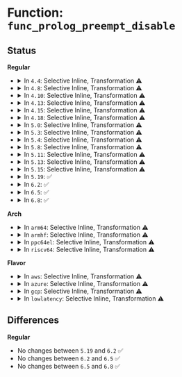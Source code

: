# Function: <code>func_prolog_preempt_disable</code>

## Status
<b>Regular</b>
<ul>
<li>
<details>
<summary>In <code>4.4</code>: Selective Inline, Transformation ⚠️</summary>

**Collision:** Unique Static

**Inline:** Selective

**Transformation:** True

**Instances:**

```
In kernel/trace/trace_sched_wakeup.c (ffffffff811570d0)
Location: kernel/trace/trace_sched_wakeup.c:74
Inline: True
Inline callers:
  - kernel/trace/trace_sched_wakeup.c:wakeup_graph_entry
  - kernel/trace/trace_sched_wakeup.c:wakeup_graph_return
  - kernel/trace/trace_sched_wakeup.c:wakeup_tracer_call
Direct callers:
  - kernel/trace/trace_sched_wakeup.c:wakeup_graph_entry
  - kernel/trace/trace_sched_wakeup.c:wakeup_graph_return
  - kernel/trace/trace_sched_wakeup.c:wakeup_tracer_call
```
**Symbols:**

```
ffffffff811570d0-ffffffff81157122: func_prolog_preempt_disable.isra.4.part.5 (STB_LOCAL)
```
</details>
</li>
<li>
<details>
<summary>In <code>4.8</code>: Selective Inline, Transformation ⚠️</summary>

**Collision:** Unique Static

**Inline:** Selective

**Transformation:** True

**Instances:**

```
In kernel/trace/trace_sched_wakeup.c (ffffffff81161a47)
Location: kernel/trace/trace_sched_wakeup.c:74
Inline: True
Inline callers:
  - kernel/trace/trace_sched_wakeup.c:wakeup_graph_return
  - kernel/trace/trace_sched_wakeup.c:wakeup_graph_entry
  - kernel/trace/trace_sched_wakeup.c:wakeup_tracer_call
Direct callers:
  - kernel/trace/trace_sched_wakeup.c:wakeup_graph_return
  - kernel/trace/trace_sched_wakeup.c:wakeup_graph_entry
  - kernel/trace/trace_sched_wakeup.c:wakeup_tracer_call
```
**Symbols:**

```
ffffffff81161950-ffffffff811619a2: func_prolog_preempt_disable.isra.4.part.5 (STB_LOCAL)
```
</details>
</li>
<li>
<details>
<summary>In <code>4.10</code>: Selective Inline, Transformation ⚠️</summary>

**Collision:** Unique Static

**Inline:** Selective

**Transformation:** True

**Instances:**

```
In kernel/trace/trace_sched_wakeup.c (ffffffff8116c5a7)
Location: kernel/trace/trace_sched_wakeup.c:74
Inline: True
Inline callers:
  - kernel/trace/trace_sched_wakeup.c:wakeup_graph_return
  - kernel/trace/trace_sched_wakeup.c:wakeup_graph_entry
  - kernel/trace/trace_sched_wakeup.c:wakeup_tracer_call
Direct callers:
  - kernel/trace/trace_sched_wakeup.c:wakeup_graph_return
  - kernel/trace/trace_sched_wakeup.c:wakeup_graph_entry
  - kernel/trace/trace_sched_wakeup.c:wakeup_tracer_call
```
**Symbols:**

```
ffffffff8116c3b0-ffffffff8116c402: func_prolog_preempt_disable.isra.4.part.5 (STB_LOCAL)
```
</details>
</li>
<li>
<details>
<summary>In <code>4.13</code>: Selective Inline, Transformation ⚠️</summary>

**Collision:** Unique Static

**Inline:** Selective

**Transformation:** True

**Instances:**

```
In kernel/trace/trace_sched_wakeup.c (ffffffff8116f8a7)
Location: kernel/trace/trace_sched_wakeup.c:74
Inline: True
Inline callers:
  - kernel/trace/trace_sched_wakeup.c:wakeup_graph_return
  - kernel/trace/trace_sched_wakeup.c:wakeup_graph_entry
  - kernel/trace/trace_sched_wakeup.c:wakeup_tracer_call
Direct callers:
  - kernel/trace/trace_sched_wakeup.c:wakeup_graph_return
  - kernel/trace/trace_sched_wakeup.c:wakeup_graph_entry
  - kernel/trace/trace_sched_wakeup.c:wakeup_tracer_call
```
**Symbols:**

```
ffffffff8116f6e0-ffffffff8116f732: func_prolog_preempt_disable.isra.4.part.5 (STB_LOCAL)
```
</details>
</li>
<li>
<details>
<summary>In <code>4.15</code>: Selective Inline, Transformation ⚠️</summary>

**Collision:** Unique Static

**Inline:** Selective

**Transformation:** True

**Instances:**

```
In kernel/trace/trace_sched_wakeup.c (ffffffff8117c997)
Location: kernel/trace/trace_sched_wakeup.c:75
Inline: True
Inline callers:
  - kernel/trace/trace_sched_wakeup.c:wakeup_graph_return
  - kernel/trace/trace_sched_wakeup.c:wakeup_graph_entry
  - kernel/trace/trace_sched_wakeup.c:wakeup_tracer_call
Direct callers:
  - kernel/trace/trace_sched_wakeup.c:wakeup_graph_return
  - kernel/trace/trace_sched_wakeup.c:wakeup_graph_entry
  - kernel/trace/trace_sched_wakeup.c:wakeup_tracer_call
```
**Symbols:**

```
ffffffff8117c7d0-ffffffff8117c822: func_prolog_preempt_disable.isra.4.part.5 (STB_LOCAL)
```
</details>
</li>
<li>
<details>
<summary>In <code>4.18</code>: Selective Inline, Transformation ⚠️</summary>

**Collision:** Unique Static

**Inline:** Selective

**Transformation:** True

**Instances:**

```
In kernel/trace/trace_sched_wakeup.c (ffffffff8118baa7)
Location: kernel/trace/trace_sched_wakeup.c:75
Inline: True
Inline callers:
  - kernel/trace/trace_sched_wakeup.c:wakeup_graph_return
  - kernel/trace/trace_sched_wakeup.c:wakeup_graph_entry
  - kernel/trace/trace_sched_wakeup.c:wakeup_tracer_call
Direct callers:
  - kernel/trace/trace_sched_wakeup.c:wakeup_graph_return
  - kernel/trace/trace_sched_wakeup.c:wakeup_graph_entry
  - kernel/trace/trace_sched_wakeup.c:wakeup_tracer_call
```
**Symbols:**

```
ffffffff8118b8f0-ffffffff8118b940: func_prolog_preempt_disable.isra.4.part.5 (STB_LOCAL)
```
</details>
</li>
<li>
<details>
<summary>In <code>5.0</code>: Selective Inline, Transformation ⚠️</summary>

**Collision:** Unique Static

**Inline:** Selective

**Transformation:** True

**Instances:**

```
In kernel/trace/trace_sched_wakeup.c (ffffffff811994a8)
Location: kernel/trace/trace_sched_wakeup.c:68
Inline: True
Inline callers:
  - kernel/trace/trace_sched_wakeup.c:wakeup_tracer_call
  - kernel/trace/trace_sched_wakeup.c:wakeup_graph_return
  - kernel/trace/trace_sched_wakeup.c:wakeup_graph_entry
Direct callers:
  - kernel/trace/trace_sched_wakeup.c:wakeup_tracer_call
  - kernel/trace/trace_sched_wakeup.c:wakeup_graph_return
  - kernel/trace/trace_sched_wakeup.c:wakeup_graph_entry
```
**Symbols:**

```
ffffffff81199210-ffffffff81199260: func_prolog_preempt_disable.isra.5.part.6 (STB_LOCAL)
```
</details>
</li>
<li>
<details>
<summary>In <code>5.3</code>: Selective Inline, Transformation ⚠️</summary>

**Collision:** Unique Static

**Inline:** Selective

**Transformation:** True

**Instances:**

```
In kernel/trace/trace_sched_wakeup.c (ffffffff811a70bf)
Location: kernel/trace/trace_sched_wakeup.c:68
Inline: True
Inline callers:
  - kernel/trace/trace_sched_wakeup.c:wakeup_tracer_call
  - kernel/trace/trace_sched_wakeup.c:wakeup_graph_return
  - kernel/trace/trace_sched_wakeup.c:wakeup_graph_entry
Direct callers:
  - kernel/trace/trace_sched_wakeup.c:wakeup_tracer_call
  - kernel/trace/trace_sched_wakeup.c:wakeup_graph_return
  - kernel/trace/trace_sched_wakeup.c:wakeup_graph_entry
```
**Symbols:**

```
ffffffff811a6e10-ffffffff811a6e5a: func_prolog_preempt_disable.isra.0.part.0 (STB_LOCAL)
```
</details>
</li>
<li>
<details>
<summary>In <code>5.4</code>: Selective Inline, Transformation ⚠️</summary>

**Collision:** Unique Static

**Inline:** Selective

**Transformation:** True

**Instances:**

```
In kernel/trace/trace_sched_wakeup.c (ffffffff811b28af)
Location: kernel/trace/trace_sched_wakeup.c:68
Inline: True
Inline callers:
  - kernel/trace/trace_sched_wakeup.c:wakeup_tracer_call
  - kernel/trace/trace_sched_wakeup.c:wakeup_graph_return
  - kernel/trace/trace_sched_wakeup.c:wakeup_graph_entry
Direct callers:
  - kernel/trace/trace_sched_wakeup.c:wakeup_tracer_call
  - kernel/trace/trace_sched_wakeup.c:wakeup_graph_return
  - kernel/trace/trace_sched_wakeup.c:wakeup_graph_entry
```
**Symbols:**

```
ffffffff811b2600-ffffffff811b264a: func_prolog_preempt_disable.isra.0.part.0 (STB_LOCAL)
```
</details>
</li>
<li>
<details>
<summary>In <code>5.8</code>: Selective Inline, Transformation ⚠️</summary>

**Collision:** Unique Static

**Inline:** Selective

**Transformation:** True

**Instances:**

```
In kernel/trace/trace_sched_wakeup.c (ffffffff811cb7b9)
Location: kernel/trace/trace_sched_wakeup.c:68
Inline: True
Inline callers:
  - kernel/trace/trace_sched_wakeup.c:wakeup_tracer_call
  - kernel/trace/trace_sched_wakeup.c:wakeup_graph_return
  - kernel/trace/trace_sched_wakeup.c:wakeup_graph_entry
Direct callers:
  - kernel/trace/trace_sched_wakeup.c:wakeup_tracer_call
  - kernel/trace/trace_sched_wakeup.c:wakeup_graph_return
  - kernel/trace/trace_sched_wakeup.c:wakeup_graph_entry
```
**Symbols:**

```
ffffffff811cadd0-ffffffff811cae1b: func_prolog_preempt_disable.part.0 (STB_LOCAL)
```
</details>
</li>
<li>
<details>
<summary>In <code>5.11</code>: Selective Inline, Transformation ⚠️</summary>

**Collision:** Unique Static

**Inline:** Selective

**Transformation:** True

**Instances:**

```
In kernel/trace/trace_sched_wakeup.c (ffffffff811c8e99)
Location: kernel/trace/trace_sched_wakeup.c:68
Inline: True
Inline callers:
  - kernel/trace/trace_sched_wakeup.c:wakeup_tracer_call
  - kernel/trace/trace_sched_wakeup.c:wakeup_graph_return
  - kernel/trace/trace_sched_wakeup.c:wakeup_graph_entry
Direct callers:
  - kernel/trace/trace_sched_wakeup.c:wakeup_tracer_call
  - kernel/trace/trace_sched_wakeup.c:wakeup_graph_return
  - kernel/trace/trace_sched_wakeup.c:wakeup_graph_entry
```
**Symbols:**

```
ffffffff811c84b0-ffffffff811c84fb: func_prolog_preempt_disable.part.0 (STB_LOCAL)
```
</details>
</li>
<li>
<details>
<summary>In <code>5.13</code>: Selective Inline, Transformation ⚠️</summary>

**Collision:** Unique Static

**Inline:** Selective

**Transformation:** True

**Instances:**

```
In kernel/trace/trace_sched_wakeup.c (ffffffff811ca625)
Location: kernel/trace/trace_sched_wakeup.c:68
Inline: True
Inline callers:
  - kernel/trace/trace_sched_wakeup.c:wakeup_tracer_call
  - kernel/trace/trace_sched_wakeup.c:wakeup_graph_return
  - kernel/trace/trace_sched_wakeup.c:wakeup_graph_entry
Direct callers:
  - kernel/trace/trace_sched_wakeup.c:wakeup_tracer_call
  - kernel/trace/trace_sched_wakeup.c:wakeup_graph_return
  - kernel/trace/trace_sched_wakeup.c:wakeup_graph_entry
```
**Symbols:**

```
ffffffff811c9c00-ffffffff811c9c7a: func_prolog_preempt_disable.part.0 (STB_LOCAL)
```
</details>
</li>
<li>
<details>
<summary>In <code>5.15</code>: Selective Inline, Transformation ⚠️</summary>

**Collision:** Unique Static

**Inline:** Selective

**Transformation:** True

**Instances:**

```
In kernel/trace/trace_sched_wakeup.c (ffffffff811f6315)
Location: kernel/trace/trace_sched_wakeup.c:68
Inline: True
Inline callers:
  - kernel/trace/trace_sched_wakeup.c:wakeup_tracer_call
  - kernel/trace/trace_sched_wakeup.c:wakeup_graph_return
  - kernel/trace/trace_sched_wakeup.c:wakeup_graph_entry
Direct callers:
  - kernel/trace/trace_sched_wakeup.c:wakeup_tracer_call
  - kernel/trace/trace_sched_wakeup.c:wakeup_graph_return
  - kernel/trace/trace_sched_wakeup.c:wakeup_graph_entry
```
**Symbols:**

```
ffffffff811f5760-ffffffff811f5810: func_prolog_preempt_disable.part.0 (STB_LOCAL)
```
</details>
</li>
<li>
<details>
<summary>In <code>5.19</code>: ✅</summary>

```c
int func_prolog_preempt_disable(struct trace_array *tr, struct trace_array_cpu **data, unsigned int *trace_ctx);
```

**Collision:** Unique Static

**Inline:** No

**Transformation:** False

**Instances:**

```
In kernel/trace/trace_sched_wakeup.c (ffffffff8122f550)
Location: kernel/trace/trace_sched_wakeup.c:68
Inline: False
Direct callers:
  - kernel/trace/trace_sched_wakeup.c:wakeup_tracer_call
  - kernel/trace/trace_sched_wakeup.c:wakeup_graph_return
  - kernel/trace/trace_sched_wakeup.c:wakeup_graph_entry
```
**Symbols:**

```
ffffffff8122f550-ffffffff8122f62f: func_prolog_preempt_disable (STB_LOCAL)
```
</details>
</li>
<li>
<details>
<summary>In <code>6.2</code>: ✅</summary>

```c
int func_prolog_preempt_disable(struct trace_array *tr, struct trace_array_cpu **data, unsigned int *trace_ctx);
```

**Collision:** Unique Static

**Inline:** No

**Transformation:** False

**Instances:**

```
In kernel/trace/trace_sched_wakeup.c (ffffffff8127b6a0)
Location: kernel/trace/trace_sched_wakeup.c:68
Inline: False
Direct callers:
  - kernel/trace/trace_sched_wakeup.c:wakeup_tracer_call
  - kernel/trace/trace_sched_wakeup.c:wakeup_graph_return
  - kernel/trace/trace_sched_wakeup.c:wakeup_graph_entry
```
**Symbols:**

```
ffffffff8127b6a0-ffffffff8127b783: func_prolog_preempt_disable (STB_LOCAL)
```
</details>
</li>
<li>
<details>
<summary>In <code>6.5</code>: ✅</summary>

```c
int func_prolog_preempt_disable(struct trace_array *tr, struct trace_array_cpu **data, unsigned int *trace_ctx);
```

**Collision:** Unique Static

**Inline:** No

**Transformation:** False

**Instances:**

```
In kernel/trace/trace_sched_wakeup.c (ffffffff812931c0)
Location: kernel/trace/trace_sched_wakeup.c:68
Inline: False
Direct callers:
  - kernel/trace/trace_sched_wakeup.c:wakeup_tracer_call
  - kernel/trace/trace_sched_wakeup.c:wakeup_graph_return
  - kernel/trace/trace_sched_wakeup.c:wakeup_graph_entry
```
**Symbols:**

```
ffffffff812931c0-ffffffff812932a3: func_prolog_preempt_disable (STB_LOCAL)
```
</details>
</li>
<li>
<details>
<summary>In <code>6.8</code>: ✅</summary>

```c
int func_prolog_preempt_disable(struct trace_array *tr, struct trace_array_cpu **data, unsigned int *trace_ctx);
```

**Collision:** Unique Static

**Inline:** No

**Transformation:** False

**Instances:**

```
In kernel/trace/trace_sched_wakeup.c (ffffffff812ae1a0)
Location: kernel/trace/trace_sched_wakeup.c:68
Inline: False
Direct callers:
  - kernel/trace/trace_sched_wakeup.c:wakeup_tracer_call
  - kernel/trace/trace_sched_wakeup.c:wakeup_graph_return
  - kernel/trace/trace_sched_wakeup.c:wakeup_graph_entry
```
**Symbols:**

```
ffffffff812ae1a0-ffffffff812ae283: func_prolog_preempt_disable (STB_LOCAL)
```
</details>
</li>
</ul>
<b>Arch</b>
<ul>
<li>
<details>
<summary>In <code>arm64</code>: Selective Inline, Transformation ⚠️</summary>

**Collision:** Unique Static

**Inline:** Selective

**Transformation:** True

**Instances:**

```
In kernel/trace/trace_sched_wakeup.c (ffff800010231464)
Location: kernel/trace/trace_sched_wakeup.c:68
Inline: True
Inline callers:
  - kernel/trace/trace_sched_wakeup.c:wakeup_tracer_call
  - kernel/trace/trace_sched_wakeup.c:wakeup_graph_return
  - kernel/trace/trace_sched_wakeup.c:wakeup_graph_entry
Direct callers:
  - kernel/trace/trace_sched_wakeup.c:wakeup_tracer_call
  - kernel/trace/trace_sched_wakeup.c:wakeup_graph_return
  - kernel/trace/trace_sched_wakeup.c:wakeup_graph_entry
```
**Symbols:**

```
ffff8000102312c8-ffff800010231368: func_prolog_preempt_disable.isra.0.part.0 (STB_LOCAL)
```
</details>
</li>
<li>
<details>
<summary>In <code>armhf</code>: Selective Inline, Transformation ⚠️</summary>

**Collision:** Unique Static

**Inline:** Selective

**Transformation:** True

**Instances:**

```
In kernel/trace/trace_sched_wakeup.c (c046c500)
Location: kernel/trace/trace_sched_wakeup.c:68
Inline: True
Inline callers:
  - kernel/trace/trace_sched_wakeup.c:wakeup_tracer_call
  - kernel/trace/trace_sched_wakeup.c:wakeup_graph_return
  - kernel/trace/trace_sched_wakeup.c:wakeup_graph_entry
Direct callers:
  - kernel/trace/trace_sched_wakeup.c:wakeup_tracer_call
  - kernel/trace/trace_sched_wakeup.c:wakeup_graph_return
  - kernel/trace/trace_sched_wakeup.c:wakeup_graph_entry
```
**Symbols:**

```
c046c180-c046c21c: func_prolog_preempt_disable.part.0 (STB_LOCAL)
```
</details>
</li>
<li>
<details>
<summary>In <code>ppc64el</code>: Selective Inline, Transformation ⚠️</summary>

**Collision:** Unique Static

**Inline:** Selective

**Transformation:** True

**Instances:**

```
In kernel/trace/trace_sched_wakeup.c (c0000000002ba9ac)
Location: kernel/trace/trace_sched_wakeup.c:68
Inline: True
Inline callers:
  - kernel/trace/trace_sched_wakeup.c:wakeup_tracer_call
  - kernel/trace/trace_sched_wakeup.c:wakeup_graph_return
  - kernel/trace/trace_sched_wakeup.c:wakeup_graph_entry
Direct callers:
  - kernel/trace/trace_sched_wakeup.c:wakeup_tracer_call
  - kernel/trace/trace_sched_wakeup.c:wakeup_graph_return
  - kernel/trace/trace_sched_wakeup.c:wakeup_graph_entry
```
**Symbols:**

```
c0000000002ba5c0-c0000000002ba648: func_prolog_preempt_disable.part.0 (STB_LOCAL)
```
</details>
</li>
<li>
<details>
<summary>In <code>riscv64</code>: Selective Inline, Transformation ⚠️</summary>

**Collision:** Unique Static

**Inline:** Selective

**Transformation:** True

**Instances:**

```
In kernel/trace/trace_sched_wakeup.c (ffffffe0001886cc)
Location: kernel/trace/trace_sched_wakeup.c:68
Inline: True
Inline callers:
  - kernel/trace/trace_sched_wakeup.c:wakeup_tracer_call
  - kernel/trace/trace_sched_wakeup.c:wakeup_graph_return
  - kernel/trace/trace_sched_wakeup.c:wakeup_graph_entry
Direct callers:
  - kernel/trace/trace_sched_wakeup.c:wakeup_tracer_call
  - kernel/trace/trace_sched_wakeup.c:wakeup_graph_return
  - kernel/trace/trace_sched_wakeup.c:wakeup_graph_entry
```
**Symbols:**

```
ffffffe000188410-ffffffe000188462: func_prolog_preempt_disable.part.0 (STB_LOCAL)
```
</details>
</li>
</ul>
<b>Flavor</b>
<ul>
<li>
<details>
<summary>In <code>aws</code>: Selective Inline, Transformation ⚠️</summary>

**Collision:** Unique Static

**Inline:** Selective

**Transformation:** True

**Instances:**

```
In kernel/trace/trace_sched_wakeup.c (ffffffff811aaecf)
Location: kernel/trace/trace_sched_wakeup.c:68
Inline: True
Inline callers:
  - kernel/trace/trace_sched_wakeup.c:wakeup_tracer_call
  - kernel/trace/trace_sched_wakeup.c:wakeup_graph_return
  - kernel/trace/trace_sched_wakeup.c:wakeup_graph_entry
Direct callers:
  - kernel/trace/trace_sched_wakeup.c:wakeup_tracer_call
  - kernel/trace/trace_sched_wakeup.c:wakeup_graph_return
  - kernel/trace/trace_sched_wakeup.c:wakeup_graph_entry
```
**Symbols:**

```
ffffffff811aac20-ffffffff811aac6a: func_prolog_preempt_disable.isra.0.part.0 (STB_LOCAL)
```
</details>
</li>
<li>
<details>
<summary>In <code>azure</code>: Selective Inline, Transformation ⚠️</summary>

**Collision:** Unique Static

**Inline:** Selective

**Transformation:** True

**Instances:**

```
In kernel/trace/trace_sched_wakeup.c (ffffffff8119de0e)
Location: kernel/trace/trace_sched_wakeup.c:68
Inline: True
Inline callers:
  - kernel/trace/trace_sched_wakeup.c:wakeup_tracer_call
  - kernel/trace/trace_sched_wakeup.c:wakeup_graph_return
  - kernel/trace/trace_sched_wakeup.c:wakeup_graph_entry
Direct callers:
  - kernel/trace/trace_sched_wakeup.c:wakeup_tracer_call
  - kernel/trace/trace_sched_wakeup.c:wakeup_graph_return
  - kernel/trace/trace_sched_wakeup.c:wakeup_graph_entry
```
**Symbols:**

```
ffffffff8119db70-ffffffff8119dbba: func_prolog_preempt_disable.isra.0.part.0 (STB_LOCAL)
```
</details>
</li>
<li>
<details>
<summary>In <code>gcp</code>: Selective Inline, Transformation ⚠️</summary>

**Collision:** Unique Static

**Inline:** Selective

**Transformation:** True

**Instances:**

```
In kernel/trace/trace_sched_wakeup.c (ffffffff811a8c9f)
Location: kernel/trace/trace_sched_wakeup.c:68
Inline: True
Inline callers:
  - kernel/trace/trace_sched_wakeup.c:wakeup_tracer_call
  - kernel/trace/trace_sched_wakeup.c:wakeup_graph_return
  - kernel/trace/trace_sched_wakeup.c:wakeup_graph_entry
Direct callers:
  - kernel/trace/trace_sched_wakeup.c:wakeup_tracer_call
  - kernel/trace/trace_sched_wakeup.c:wakeup_graph_return
  - kernel/trace/trace_sched_wakeup.c:wakeup_graph_entry
```
**Symbols:**

```
ffffffff811a89f0-ffffffff811a8a3a: func_prolog_preempt_disable.isra.0.part.0 (STB_LOCAL)
```
</details>
</li>
<li>
<details>
<summary>In <code>lowlatency</code>: Selective Inline, Transformation ⚠️</summary>

**Collision:** Unique Static

**Inline:** Selective

**Transformation:** True

**Instances:**

```
In kernel/trace/trace_sched_wakeup.c (ffffffff811b6acf)
Location: kernel/trace/trace_sched_wakeup.c:68
Inline: True
Inline callers:
  - kernel/trace/trace_sched_wakeup.c:wakeup_tracer_call
  - kernel/trace/trace_sched_wakeup.c:wakeup_graph_return
  - kernel/trace/trace_sched_wakeup.c:wakeup_graph_entry
Direct callers:
  - kernel/trace/trace_sched_wakeup.c:wakeup_tracer_call
  - kernel/trace/trace_sched_wakeup.c:wakeup_graph_return
  - kernel/trace/trace_sched_wakeup.c:wakeup_graph_entry
```
**Symbols:**

```
ffffffff811b67b0-ffffffff811b6817: func_prolog_preempt_disable.isra.0.part.0 (STB_LOCAL)
```
</details>
</li>
</ul>

## Differences
<b>Regular</b>
<ul>
<li>
No changes between <code>5.19</code> and <code>6.2</code> ✅
</li>
<li>
No changes between <code>6.2</code> and <code>6.5</code> ✅
</li>
<li>
No changes between <code>6.5</code> and <code>6.8</code> ✅
</li>
</ul>
